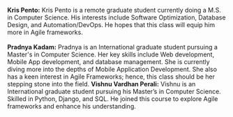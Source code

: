 **Kris Pento:** Kris Pento is a remote graduate student currently doing a M.S. in Computer Science. His interests include Software Optimization, Database Design, and Automation/DevOps. He hopes that this class will equip him more in Agile frameworks.<br><br>
**Pradnya Kadam:** Pradnya is an International graduate student pursuing a Master's in Computer Science. Her key skills include Web development, Mobile App development, and database management. She is currently diving more into the depths of Mobile Application Development. She also has a keen interest in Agile Frameworks; hence, this class should be her stepping stone into the field.
**Vishnu Vardhan Perali:**
Vishnu is an International graduate student pursuing his Master’s in Computer Science. Skilled in Python, Django, and SQL. He joined this course to explore Agile frameworks and enhance his understanding.
